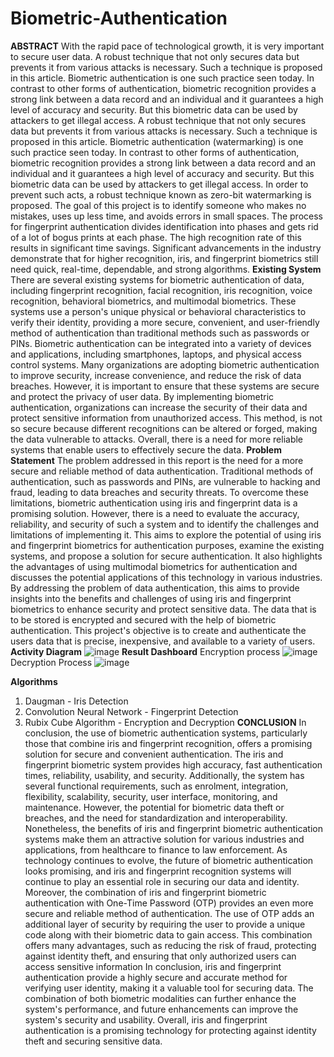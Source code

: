 # Biometric-Authentication
**ABSTRACT** 
With the rapid pace of technological growth, it is very important to secure user data. A robust technique that not only secures data but prevents it from various attacks is necessary. Such a technique is proposed in this article. Biometric authentication is one such practice seen today. In contrast to other forms of authentication, biometric recognition provides a strong link between a data record and an individual and it guarantees a high level of accuracy and security. But this biometric data can be used by attackers to get illegal access. A robust technique that not only secures data but prevents it from various attacks is necessary. Such a technique is proposed in this article. Biometric authentication (watermarking) is one such practice seen today. In contrast to other forms of authentication, biometric recognition provides a strong link between a data record and an individual and it guarantees a high level of accuracy and security. But this biometric data can be used by attackers to get illegal access. In order to prevent such acts, a robust technique known as zero-bit watermarking is proposed. The goal of this project is to identify someone who makes no mistakes, uses up less time, and avoids errors in small spaces. The process for fingerprint authentication divides identification into phases and gets rid of a lot of bogus prints at each phase. The high recognition rate of this results in significant time savings. Significant advancements in the industry demonstrate that for higher recognition, iris, and fingerprint biometrics still need quick, real-time, dependable, and strong algorithms.
**Existing System** 
There are several existing systems for biometric authentication of data, including fingerprint recognition, facial recognition, iris recognition, voice recognition, behavioral biometrics, and multimodal biometrics. These systems use a person's unique physical or behavioral characteristics to verify their identity, providing a more secure, convenient, and user-friendly method of authentication than traditional methods such as passwords or PINs. Biometric authentication can be integrated into a variety of devices and applications, including smartphones, laptops, and physical access control systems. Many organizations are adopting biometric authentication to improve security, increase convenience, and reduce the risk of data breaches. However, it is important to ensure that these systems are secure and protect the privacy of user data. By implementing biometric authentication, organizations can increase the security of their data and protect sensitive information from unauthorized access. This method, is not so secure because different recognitions can be altered or forged, making the data vulnerable to attacks. Overall, there is a need for more reliable systems that enable users to effectively secure the data. 
**Problem Statement** 
The problem addressed in this report is the need for a more secure and reliable method of data authentication. Traditional methods of authentication, such as passwords and PINs, are vulnerable to hacking and fraud, leading to data breaches and security threats. To overcome these limitations, biometric authentication using iris and fingerprint data is a promising solution. However, there is a need to evaluate the accuracy, reliability, and security of such a system and to identify the challenges and limitations of implementing it. This aims to explore the potential of using iris and fingerprint biometrics for authentication purposes, examine the existing systems, and propose a solution for secure authentication. It also highlights the advantages of using multimodal biometrics for authentication and discusses the potential applications of this technology in various industries. By addressing the problem of data authentication, this aims to provide insights into the benefits and challenges of using iris and fingerprint biometrics to enhance security and protect sensitive data. The data that is to be stored is encrypted and secured with the help of biometric authentication. This project's objective is to create and authenticate the users data that is precise, inexpensive, and available to a variety of users.
**Activity Diagram**
![image](https://github.com/sahanaranganath/Biometric-Authentication/assets/85788582/cf2d8d5a-b14f-4e55-91c8-3c7b2cea77b6)
**Result Dashboard**
Encryption process
![image](https://github.com/sahanaranganath/Biometric-Authentication/assets/85788582/85e3a50f-5aeb-44be-b300-dbe62bb20066)
Decryption Process
![image](https://github.com/sahanaranganath/Biometric-Authentication/assets/85788582/1c299410-2b09-430f-9b05-260be7dd3139)

**Algorithms**
1) Daugman - Iris Detection
2) Convolution Neural Network - Fingerprint Detection
3) Rubix Cube Algorithm - Encryption and Decryption
**CONCLUSION**
In conclusion, the use of biometric authentication systems, particularly those that combine iris and fingerprint recognition, offers a promising solution for secure and convenient authentication. The iris and fingerprint biometric system provides high accuracy, fast authentication times, reliability, usability, and security. Additionally, the system has several functional requirements, such as enrolment, integration, flexibility, scalability, security, user interface, monitoring, and maintenance. 
However, the potential for biometric data theft or breaches, and the need for standardization and interoperability. Nonetheless, the benefits of iris and fingerprint biometric authentication systems make them an attractive solution for various industries and applications, from healthcare to finance to law enforcement. As technology continues to evolve, the future of biometric authentication looks promising, and iris and fingerprint recognition systems will continue to play an essential role in securing our data and identity.
Moreover, the combination of iris and fingerprint biometric authentication with One-Time Password (OTP) provides an even more secure and reliable method of authentication. The use of OTP adds an additional layer of security by requiring the user to provide a unique code along with their biometric data to gain access. This combination offers many advantages, such as reducing the risk of fraud, protecting against identity theft, and ensuring that only authorized users can access sensitive information
In conclusion, iris and fingerprint authentication provide a highly secure and accurate method for verifying user identity, making it a valuable tool for securing data. The combination of both biometric modalities can further enhance the system's performance, and future enhancements can improve the system's security and usability. Overall, iris and fingerprint authentication is a promising technology for protecting against identity theft and securing sensitive data. 
